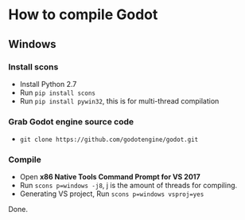# How to compile Godot

## Windows

### Install scons

- Install Python 2.7
- Run `pip install scons`
- Run `pip install pywin32`, this is for multi-thread compilation

### Grab Godot engine source code

- `git clone https://github.com/godotengine/godot.git`

### Compile

- Open **x86 Native Tools Command Prompt for VS 2017**
- Run `scons p=windows -j8`, j is the amount of threads for compiling.
- Generating VS project, Run `scons p=windows vsproj=yes`

Done.
